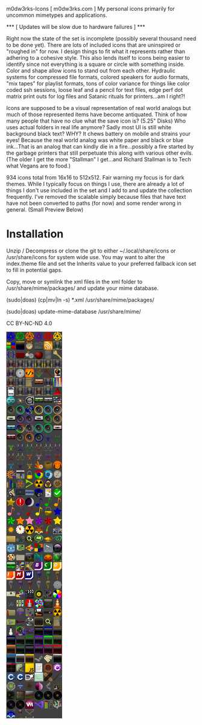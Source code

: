 m0dw3rks-Icons [ m0dw3rks.com ] My personal icons primarily for uncommon mimetypes and applications.

*** [ Updates will be slow due to hardware failures ] ***

Right now the state of the set is incomplete (possibly several thousand need to be done yet). There are lots of included icons that are uninspired or "roughed in" for now. I design things to fit what it represents rather than adhering to a cohesive style. This also lends itself to icons being easier to identify since not everything is a square or circle with something inside. Color and shape allow icons to stand out from each other. Hydraulic systems for compressed file formats, colored speakers for audio formats, "mix tapes" for playlist formats, tons of color variance for things like color coded ssh sessions, loose leaf and a pencil for text files, edge perf dot matrix print outs for log files and Satanic rituals for printers...am I right?!

Icons are supposed to be a visual representation of real world analogs but much of those represented items have become antiquated. Think of how many people that have no clue what the save icon is? (5.25" Disks) Who uses actual folders in real life anymore? Sadly most UI is still white background black text? WHY? It chews battery on mobile and strains your eyes! Because the real world analog was white paper and black or blue ink...That is an analog that can kindly die in a fire...possibly a fire started by the garbage printers that still perpetuate this along with various other evils. (The older I get the more "Stallman" I get...and Richard Stallman is to Tech what Vegans are to food.)

934 icons total from 16x16 to 512x512. Fair warning my focus is for dark themes. While I typically focus on things I use, there are already a lot of things I don't use included in the set and I add to and update the collection frequently. I've removed the scalable simply because files that have text have not been converted to paths (for now) and some render wrong in general. (Small Preview Below)

# Installation
Unzip / Decompress or clone the git to either ~/.local/share/icons or /usr/share/icons for system wide use.
You may want to alter the index.theme file and set the Inherits value to your preferred fallback icon set to fill in potential gaps.

Copy, move or symlink the xml files in the xml folder to /usr/share/mime/packages/ and update your mime database.

(sudo|doas) (cp|mv|ln -s) *.xml /usr/share/mime/packages/

(sudo|doas) update-mime-database /usr/share/mime/

CC BY-NC-ND 4.0

<img alt="A preview of some select icon files" title="A preview of some select icon files" text="A preview of some select icon files" src="ico-prev.jpg">

